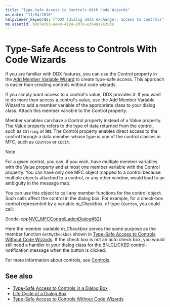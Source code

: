 ```yaml
---
title: "Type-Safe Access to Controls With Code Wizards"
ms.date: "11/04/2016"
helpviewer_keywords: ["DDX (dialog data exchange), access to controls", "code wizards", "dialog boxes [MFC], access to controls", "dialog box controls [MFC], accessing"]
ms.assetid: b8874393-ee48-4124-8d78-e3648a7e29b9
---
```

# Type-Safe Access to Controls With Code Wizards

If you are familiar with DDX features, you can use the Control property in the [Add Member Variable Wizard](../ide/add-member-variable-wizard.md) to create type-safe access. This approach is easier than creating controls without code wizards.

If you simply want access to a control's value, DDX provides it. If you want to do more than access a control's value, use the Add Member Variable Wizard to add a member variable of the appropriate class to your dialog class. Attach this member variable to the Control property.

Member variables can have a Control property instead of a Value property. The Value property refers to the type of data returned from the control, such as `CString` or **int**. The Control property enables direct access to the control through a data member whose type is one of the control classes in MFC, such as `CButton` or `CEdit`.

> [!NOTE]
>  For a given control, you can, if you wish, have multiple member variables with the Value property and at most one member variable with the Control property. You can have only one MFC object mapped to a control because multiple objects attached to a control, or any other window, would lead to an ambiguity in the message map.

You can use this object to call any member functions for the control object. Such calls affect the control in the dialog box. For example, for a check-box control represented by a variable *m_Checkbox*, of type `CButton`, you could call:

[!code-cpp[NVC_MFCControlLadenDialog#52](../mfc/codesnippet/cpp/type-safe-access-to-controls-with-code-wizards_1.cpp)]

Here the member variable *m_Checkbox* serves the same purpose as the member function `GetMyCheckbox` shown in [Type-Safe Access to Controls Without Code Wizards](../mfc/type-safe-access-to-controls-without-code-wizards.md). If the check box is not an auto check box, you would still need a handler in your dialog class for the BN_CLICKED control-notification message when the button is clicked.

For more information about controls, see [Controls](../mfc/controls-mfc.md).

## See also

- [Type-Safe Access to Controls in a Dialog Box](../mfc/type-safe-access-to-controls-in-a-dialog-box.md)
- [Life Cycle of a Dialog Box](../mfc/life-cycle-of-a-dialog-box.md)
- [Type-Safe Access to Controls Without Code Wizards](../mfc/type-safe-access-to-controls-without-code-wizards.md)
